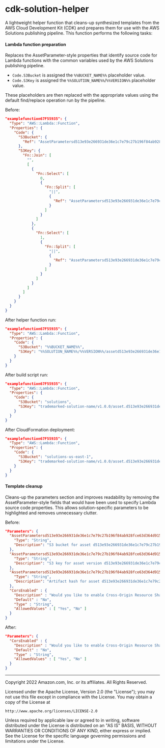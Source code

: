 # cdk-solution-helper
A lightweight helper function that cleans-up synthesized templates from the AWS Cloud Development Kit (CDK) and prepares them for use with the AWS Solutions publishing pipeline. This function performs the following tasks:

#### Lambda function preparation
Replaces the AssetParameter-style properties that identify source code for Lambda functions with the common variables used by the AWS Solutions publishing pipeline.

- `Code.S3Bucket` is assigned the `%%BUCKET_NAME%%` placeholder value.
- `Code.S3Key` is assigned the `%%SOLUTION_NAME%%`/`%%VERSION%%` placeholder value.

These placeholders are then replaced with the appropriate values using the default find/replace operation run by the pipeline.

Before:
```json
"examplefunction67F55935": {
  "Type": "AWS::Lambda::Function",
  "Properties": {
    "Code": {
      "S3Bucket": {
        "Ref": "AssetParametersd513e93e266931de36e1c7e79c27b196f84ab928fce63d364d9152ca501551f7S3Bucket54E71A95"
      },
      "S3Key": {
        "Fn::Join": [
          "",
          [
            {
              "Fn::Select": [
                0,
                {
                  "Fn::Split": [
                    "||",
                    {
                      "Ref": "AssetParametersd513e93e266931de36e1c7e79c27b196f84ab928fce63d364d9152ca501551f7S3VersionKeyC789D8B1"
                    }
                  ]
                }
              ]
            },
            {
              "Fn::Select": [
                1,
                {
                  "Fn::Split": [
                    "||",
                    {
                      "Ref": "AssetParametersd513e93e266931de36e1c7e79c27b196f84ab928fce63d364d9152ca501551f7S3VersionKeyC789D8B1"
                    }
                  ]
                }
              ]
            }
          ]
        ]
      }
    }
  }
}
```

After helper function run:
```json
"examplefunction67F55935": {
  "Type": "AWS::Lambda::Function",
  "Properties": {
    "Code": {
      "S3Bucket": "%%BUCKET_NAME%%",
      "S3Key": "%%SOLUTION_NAME%%/%%VERSION%%/assetd513e93e266931de36e1c7e79c27b196f84ab928fce63d364d9152ca501551f7.zip"
    }
  }
}
```

After build script run:
```json
"examplefunction67F55935": {
  "Type": "AWS::Lambda::Function",
  "Properties": {
    "Code": {
      "S3Bucket": "solutions",
      "S3Key": "trademarked-solution-name/v1.0.0/asset.d513e93e266931de36e1c7e79c27b196f84ab928fce63d364d9152ca501551f7.zip"
    }
  }
}
```

After CloudFormation deployment:
```json
"examplefunction67F55935": {
  "Type": "AWS::Lambda::Function",
  "Properties": {
    "Code": {
      "S3Bucket": "solutions-us-east-1",
      "S3Key": "trademarked-solution-name/v1.0.0/asset.d513e93e266931de36e1c7e79c27b196f84ab928fce63d364d9152ca501551f7.zip"
    }
  }
}
```

#### Template cleanup
Cleans-up the parameters section and improves readability by removing the AssetParameter-style fields that would have been used to specify Lambda source code properties. This allows solution-specific parameters to be highlighted and removes unnecessary clutter.

Before:
```json
"Parameters": {
  "AssetParametersd513e93e266931de36e1c7e79c27b196f84ab928fce63d364d9152ca501551f7S3Bucket54E71A95": {
    "Type": "String",
    "Description": "S3 bucket for asset d513e93e266931de36e1c7e79c27b196f84ab928fce63d364d9152ca501551f7"
  },
  "AssetParametersd513e93e266931de36e1c7e79c27b196f84ab928fce63d364d9152ca501551f7S3VersionKeyC789D8B1": {
    "Type": "String",
    "Description": "S3 key for asset version d513e93e266931de36e1c7e79c27b196f84ab928fce63d364d9152ca501551f7"
  },
  "AssetParametersd513e93e266931de36e1c7e79c27b196f84ab928fce63d364d9152ca501551f7ArtifactHash7AA751FE": {
    "Type": "String",
    "Description": "Artifact hash for asset d513e93e266931de36e1c7e79c27b196f84ab928fce63d364d9152ca501551f7"
  },
  "CorsEnabled" : {
    "Description" : "Would you like to enable Cross-Origin Resource Sharing (CORS) for the image handler API? Select 'Yes' if so.",
    "Default" : "No",
    "Type" : "String",
    "AllowedValues" : [ "Yes", "No" ]
  }
}
```

After:
```json
"Parameters": {
  "CorsEnabled" : {
    "Description" : "Would you like to enable Cross-Origin Resource Sharing (CORS) for the image handler API? Select 'Yes' if so.",
    "Default" : "No",
    "Type" : "String",
    "AllowedValues" : [ "Yes", "No" ]
  }
}
```

***

Copyright 2022 Amazon.com, Inc. or its affiliates. All Rights Reserved.

Licensed under the Apache License, Version 2.0 (the "License");
you may not use this file except in compliance with the License.
You may obtain a copy of the License at

    http://www.apache.org/licenses/LICENSE-2.0

Unless required by applicable law or agreed to in writing, software
distributed under the License is distributed on an "AS IS" BASIS,
WITHOUT WARRANTIES OR CONDITIONS OF ANY KIND, either express or implied.
See the License for the specific language governing permissions and
limitations under the License.
